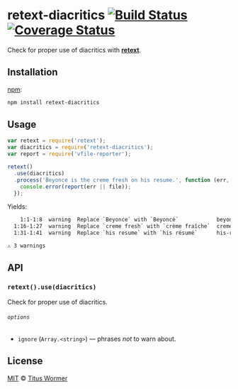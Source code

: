 # retext-diacritics [![Build Status][travis-badge]][travis] [![Coverage Status][codecov-badge]][codecov]

Check for proper use of diacritics with [**retext**][retext].

## Installation

[npm][]:

```bash
npm install retext-diacritics
```

## Usage

```js
var retext = require('retext');
var diacritics = require('retext-diacritics');
var report = require('vfile-reporter');

retext()
  .use(diacritics)
  .process('Beyonce is the creme fresh on his resume.', function (err, file) {
    console.error(report(err || file));
  });
```

Yields:

```txt
    1:1-1:8  warning  Replace `Beyonce` with `Beyoncé`            beyonce      retext-diacritics
  1:16-1:27  warning  Replace `creme fresh` with `crème fraîche`  creme-fresh  retext-diacritics
  1:31-1:41  warning  Replace `his resume` with `his résumé`      his-resume   retext-diacritics

⚠ 3 warnings
```

## API

### `retext().use(diacritics)`

Check for proper use of diacritics.

###### `options`

*   `ignore` (`Array.<string>`) — phrases _not_ to warn about.

## License

[MIT][license] © [Titus Wormer][author]

<!-- Definitions -->

[travis-badge]: https://img.shields.io/travis/wooorm/retext-diacritics.svg

[travis]: https://travis-ci.org/wooorm/retext-diacritics

[codecov-badge]: https://img.shields.io/codecov/c/github/wooorm/retext-diacritics.svg

[codecov]: https://codecov.io/github/wooorm/retext-diacritics

[npm]: https://docs.npmjs.com/cli/install

[license]: LICENSE

[author]: http://wooorm.com

[retext]: https://github.com/wooorm/retext
